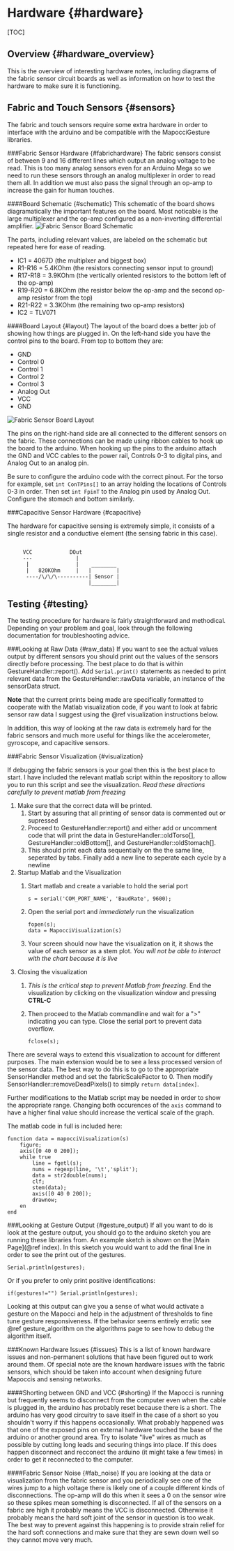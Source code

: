 Hardware		{#hardware}
========

[TOC]

Overview 		{#hardware_overview}
--------

This is the overview of interesting hardware notes, including diagrams of the fabric sensor circuit boards as well as information on how to test the hardware to make sure it is functioning.

Fabric and Touch Sensors 	{#sensors}
--------------
The fabric and touch sensors require some extra hardware in order to interface with the arduino and be compatible with the MapocciGesture libraries. 

###Fabric Sensor Hardware	{#fabrichardware}
The fabric sensors consist of between 9 and 16 different lines which output an analog voltage to be read. This is too many analog sensors even for an Arduino Mega so we need to run these sensors through an analog multiplexer in order to read them all. In addition we must also pass the signal through an op-amp to increase the gain for human touches. 

####Board Schematic		{#schematic}
This schematic of the board shows diagramatically the important features on the board. Most noticable is the large multiplexer and the op-amp configured as a non-inverting differential amplifier.
![](MapocciSchematic.png "Fabric Sensor Board Schematic")

The parts, including relevant values, are labeled on the schematic but repeated here for ease of reading.

*	IC1 = 4067D (the multiplxer and biggest box)
*	R1-R16 = 5.4KOhm (the resistors connecting sensor input to ground)
*	R17-R18 = 3.9KOhm (the vertically oriented resistors to the bottom left of the op-amp)
*	R19-R20 = 6.8KOhm (the resistor below the op-amp and the second op-amp resistor from the top)
*	R21-R22 = 3.3KOhm (the remaining two op-amp resistors)
*	IC2 = TLV071

####Board Layout			{#layout}
The layout of the board does a better job of showing how things are plugged in. On the left-hand side you have the control pins to the board. From top to bottom they are:

*	GND
*	Control 0
*	Control 1
*	Control 2
*	Control 3
*	Analog Out
*	VCC
*	GND


![](MapocciBoard.png "Fabric Sensor Board Layout")

The pins on the right-hand side are all connected to the different sensors on the fabric. These connections can be made using ribbon cables to hook up the board to the arduino. When hooking up the pins to the arduino attach the GND and VCC cables to the power rail, Controls 0-3 to digital pins, and Analog Out to an analog pin. 

Be sure to configure the arduino code with the correct pinout. For the torso for example, set `int ConTPins[]` to an array holding the locations of Controls 0-3 in order. Then set `int FpinT` to the Analog pin used by Analog Out. Configure the stomach and bottom similarly.

###Capacitive Sensor Hardware	{#capacitive}

The hardware for capacitive sensing is extremely simple, it consists of a single resistor and a conductive element (the sensing fabric in this case). 

~~~~~~~~~~~~~~~~~~~~~~

     VCC            DOut
     ---              |
      |               |    ________
      |   820KOhm     |   |        |
      ----/\/\/\----------| Sensor |
                          |________|

~~~~~~~~~~~~~~~~~~~~~~

Testing 						{#testing}
-------

The testing procedure for hardware is fairly straightforward and methodical. Depending on your problem and goal, look through the following documentation for troubleshooting advice.

###Looking at Raw Data				{#raw_data}
If you want to see the actual values output by different sensors you should print out the values of the sensors directly before processing. The best place to do that is within GestureHandler::report(). Add `Serial.print()` statements as needed to print relevant data from the GestureHandler::rawData variable, an instance of the sensorData struct.

**Note** that the current prints being made are specifically formatted to cooperate with the Matlab visualization code, if you want to look at fabric sensor raw data I suggest using the @ref visualization instructions below.

In addition, this way of looking at the raw data is extremely hard for the fabric sensors and much more useful for things like the accelerometer, gyroscope, and capacitive sensors.

###Fabric Sensor Visualization		{#visualization}

If debugging the fabric sensors is your goal then this is the best place to start. I have included the relevant matlab script within the repository to allow you to run this script and see the visualization. *Read these directions carefully to prevent matlab from freezing*

1.	Make sure that the correct data will be printed.
	1.	Start by assuring that all printing of sensor data is commented out or supressed
	2.	Proceed to GestureHandler:report() and either add or uncomment code that will print the data in GestureHandler::oldTorso[], GestureHandler::oldBottom[], and GestureHandler::oldStomach[].
	3.	This should print each data sequentially on the the same line, seperated by tabs. Finally add a new line to seperate each cycle by a newline
2.	Startup Matlab and the Visualization
	1.	Start matlab and create a variable to hold the serial port

			s = serial('COM_PORT_NAME', 'BaudRate', 9600);

	2.	Open the serial port and *immediately* run the visualization

			fopen(s);
			data = MapocciVisualization(s)

	3.	Your screen should now have the visualization on it, it shows the value of each sensor as a stem plot. *You will not be able to interact with the chart because it is live*
3.	Closing the visualization
	1.	*This is the critical step to prevent Matlab from freezing*. End the visualization by clicking on the visualization window and pressing **CTRL-C**
	2.	Then proceed to the Matlab commandline and wait for a ">" indicating you can type. Close the serial port to prevent data overflow.

			fclose(s);

There are several ways to extend this visualization to account for different purposes. The main extension would be to see a less processed version of the sensor data. The best way to do this is to go to the appropriate SensorHandler method and set the fabricScaleFactor to 0. Then modify SensorHandler::removeDeadPixels() to simply `return data[index]`.

Further modifications to the Matlab script may be needed in order to show the appropriate range. Changing both occurences of the `axis` command to have a higher final value should increase the vertical scale of the graph.

The matlab code in full is included here:

	function data = mapocciVisualization(s)
	    figure;
	    axis([0 40 0 200]);
	    while true
	        line = fgetl(s);
	        nums = regexp(line, '\t','split');
	        data = str2double(nums);
	        clf;
	        stem(data);
	        axis([0 40 0 200]);
	        drawnow;
	    en
	end


###Looking at Gesture Output			{#gesture_output}
If all you want to do is look at the gesture output, you should go to the arduino sketch you are running these libraries from. An example sketch is shown on the [Main Page](@ref index). In this sketch you would want to add the final line in order to see the print out of the gestures.

	Serial.println(gestures);

Or if you prefer to only print positive identifications:

	if(gestures!="") Serial.println(gestures);

Looking at this output can give you a sense of what would activate a gesture on the Mapocci and help in the adjustment of thresholds to fine tune gesture responsiveness. If the behavior seems entirely erratic see @ref gesture_algorithm on the algorithms page to see how to debug the algorithm itself.

###Known Hardware Issues			{#issues}
This is a list of known hardware issues and non-permanent solutions that have been figured out to work around them. Of special note are the known hardware issues with the fabric sensors, which should be taken into account when designing future Mapoccis and sensing networks.

####Shorting between GND and VCC		{#shorting}
	If the Mapocci is running but frequently seems to disconnect from the computer even when the cable is plugged in, the arduino has probably reset because there is a short. The arduino has very good circuitry to save itself in the case of a short so you shouldn't worry if this happens occasionally. What probably happened was that one of the exposed pins on external hardware touched the base of the arduino or another ground area. Try to isolate "live" wires as much as possible by cutting long leads and securing things into place. If this does happen disconnect and recconect the arduino (it might take a few times) in order to get it reconnected to the computer.

####Fabric Sensor Noise			{#fab_noise}
	If you are looking at the data or visualization from the fabric sensor and you periodically see one of the wires jump to a high voltage there is likely one of a couple different kinds of disconnections. The op-amp will do this when it sees a 0 on the sensor wire so these spikes mean something is disconnected. If all of the sensors on a fabric are high it probably means the VCC is disconnected. Otherwise it probably means the hard soft joint of the sensor in question is too weak. The best way to prevent against this happening is to provide strain relief for the hard soft connections and make sure that they are sewn down well so they cannot move very much.


